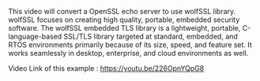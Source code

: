This video will convert a OpenSSL echo server to use wolfSSL library. wolfSSL focuses on creating high quality, portable, embedded security software.
The wolfSSL embedded TLS library is a lightweight, portable, C-language-based SSL/TLS library targeted at standard, embedded, 
and RTOS environments primarily because of its size, speed, and feature set. It works seamlessly in desktop, enterprise, 
and cloud environments as well.

Video Link of this example : https://youtu.be/226OpnYQpG8
